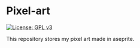 # Pixel-art
[![License: GPL v3](https://img.shields.io/badge/License-GPLv3-blue.svg)](https://www.gnu.org/licenses/gpl-3.0)

This repository stores my pixel art made in aseprite.
